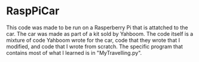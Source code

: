 # RaspPiCar
This code was made to be run on a Rasperberry Pi that is attatched to the car. The car was made as part of a kit sold by Yahboom.
The code itself is a mixture of code Yahboom wrote for the car, code that they wrote that I modified, and code that I wrote from scratch.
The specific program that contains most of what I learned is in "MyTravelling.py".
